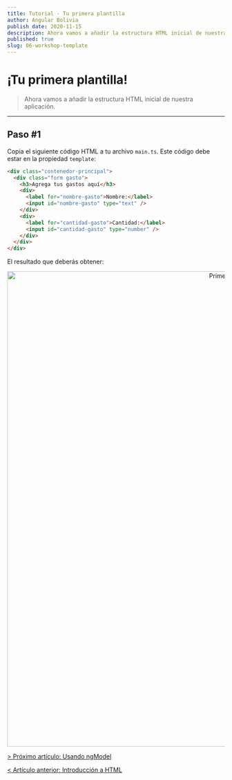 ```yaml
---
title: Tutorial - Tu primera plantilla
author: Angular Bolivia
publish date: 2020-11-15
description: Ahora vamos a añadir la estructura HTML inicial de nuestra aplicación.
published: true
slug: 06-workshop-template
---
```


# ¡Tu primera plantilla!

> Ahora vamos a añadir la estructura HTML inicial de nuestra aplicación.

***

## Paso #1

Copia el siguiente código HTML a tu archivo `main.ts`. Este código debe estar en la propiedad `template`:

```html
<div class="contenedor-principal">
  <div class="form gasto">
    <h3>Agrega tus gastos aquí</h3>
    <div>
      <label for="nombre-gasto">Nombre:</label>
      <input id="nombre-gasto" type="text" />
    </div>
    <div>
      <label for="cantidad-gasto">Cantidad:</label>
      <input id="cantidad-gasto" type="number" />
    </div>
  </div>
</div>
```

El resultado que deberás obtener:

<div align="center">
  <img src="/assets/img/template-1.png" alt="Primera parte de la plantilla" style="width: 1100px;">
</div>

[> Próximo artículo: Usando ngModel](/blog/07-workshop-ngmodel)

[< Artículo anterior: Introducción a HTML](/blog/05-workshop-html)
